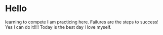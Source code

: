 # Hello
learning to compete
I am practicing here. 
Failures are the steps to success!
Yes I can do it!!!!
Today is the best day
I love myself.
